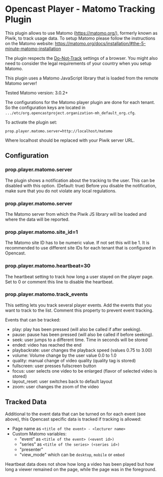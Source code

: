 Opencast Player - Matomo Tracking Plugin
=======================================

This plugin allows to use Matomo (https://matomo.org/), formerly known as Piwik, to track usage data. To setup Matomo
please follow the instructions on the Matomo website:
https://matomo.org/docs/installation/#the-5-minute-matomo-installation

The plugin respects the [Do-Not-Track](https://en.wikipedia.org/wiki/Do_Not_Track) settings of a browser. You might also
need to consider the legal requirements of your country when you setup Matomo.

This plugin uses a Matomo JavaScript library that is loaded from the remote Matomo server!

Tested Matomo version: 3.0.2+

The configurations for the Matomo player plugin are done for each tenant. So the configuration keys are located in
`.../etc/org.opencastproject.organization-mh_default_org.cfg`.

To activate the plugin set:

    prop.player.matomo.server=http://localhost/matomo

Where localhost should be replaced with your Piwik server URL.

Configuration
-------------

### prop.player.matomo.server

The plugin shows a notification about the tracking to the user. This can be disabled with this option. (Default: true)
Before you disable the notification, make sure that you do not violate any local regulations.

### prop.player.matomo.server

The Matomo server from which the Piwik JS library will be loaded and where the data will be reported.

### prop.player.matomo.site_id=1

The Matomo site ID has to be numeric value. If not set this will be 1. It is recommended to use different site IDs for
each tenant that is configured in Opencast.

### prop.player.matomo.heartbeat=30

The heartbeat setting to track how long a user stayed on the player page. Set to 0 or comment this line to
disable the heartbeat.

### prop.player.matomo.track_events

This setting lets you track several player events. Add the events that you want to track to the list. Comment this
property to prevent event tracking.

Events that can be tracked:

* play: play has been pressed (will also be called if after seeking).
* pause: pause has been pressed (will also be called if before seeking).
* seek: user jumps to a different time. Time in seconds will be stored
* ended: video has reached the end
* playbackrate: user changes the playback speed (values 0.75 to 3.00)
* volume: Volume change by the user value 0.0 to 1.0
* quality: manual change of video quality (quality tag is stored)
* fullscreen: user presses fullscreen button
* focus: user selects one video to be enlarged (flavor of selected video is stored)
* layout_reset: user switches back to default layout
* zoom: user changes the zoom of the video

Tracked Data
------------

Additional to the event data that can be turned on for each event (see above), this Opencast specific data is tracked
if tracking is allowed:

* Page name as `<title of the event> - <lecturer name>`
* Custom Matomo variables:
    * "event" as `<title of the event> (<event id>)`
    * "series" as `<title of the series> (<series id>)`
    * "presenter"
    * "view_mode" which can be `desktop`, `mobile` or `embed`

Heartbeat data does not show how long a video has been played but how long a viewer remained on the page, while the page
was in the foreground.
